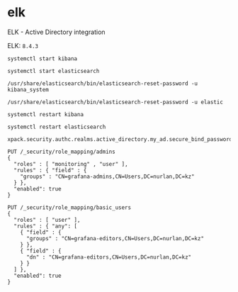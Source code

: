 # elk
ELK - Active Directory integration


ELK: ```8.4.3```


```systemctl start kibana```


```systemctl start elasticsearch```


```/usr/share/elasticsearch/bin/elasticsearch-reset-password -u kibana_system```


```/usr/share/elasticsearch/bin/elasticsearch-reset-password -u elastic```


```systemctl restart kibana```


```systemctl restart elasticsearch```



```/usr/share/elasticsearch/bin/elasticsearch-keystore add  \
xpack.security.authc.realms.active_directory.my_ad.secure_bind_password
```


```
PUT /_security/role_mapping/admins
{
  "roles" : [ "monitoring" , "user" ],
  "rules" : { "field" : {
    "groups" : "CN=grafana-admins,CN=Users,DC=nurlan,DC=kz" 
  } },
  "enabled": true
}
```


```
PUT /_security/role_mapping/basic_users
{
  "roles" : [ "user" ],
  "rules" : { "any": [
    { "field" : {
      "groups" : "CN=grafana-editors,CN=Users,DC=nurlan,DC=kz" 
    } },
    { "field" : {
      "dn" : "CN=grafana-editors,CN=Users,DC=nurlan,DC=kz" 
    } }
  ] },
  "enabled": true
}
```
